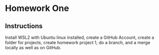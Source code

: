 # Homework One
## Instructions
Install WSL2 with Ubuntu linux installed, create a GitHub Account, create a folder for projects, create homework project 1, do a branch, and a merge locally as well as on GitHub.

